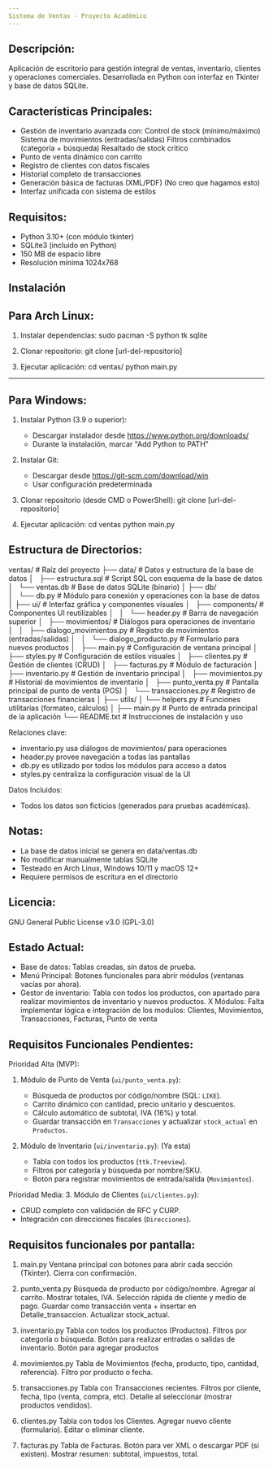 ```yaml
---
Sistema de Ventas - Proyecto Académico   
---
```


Descripción:
------------
Aplicación de escritorio para gestión integral de ventas, inventario, clientes y operaciones comerciales. 
Desarrollada en Python con interfaz en Tkinter y base de datos SQLite.

Características Principales:
----------------------------
- Gestión de inventario avanzada con:
  Control de stock (mínimo/máximo)
  Sistema de movimientos (entradas/salidas)
  Filtros combinados (categoría + búsqueda)
  Resaltado de stock crítico
- Punto de venta dinámico con carrito
- Registro de clientes con datos fiscales
- Historial completo de transacciones
- Generación básica de facturas (XML/PDF) (No creo que hagamos esto)
- Interfaz unificada con sistema de estilos

Requisitos:
------------
- Python 3.10+ (con módulo tkinter)
- SQLite3 (incluido en Python)
- 150 MB de espacio libre
- Resolución mínima 1024x768

Instalación
--------------------------
Para Arch Linux:
--------------------------
1. Instalar dependencias:
   sudo pacman -S python tk sqlite

2. Clonar repositorio:
   git clone [url-del-repositorio]
   
3. Ejecutar aplicación:
   cd ventas/
   python main.py
---------------------------

Para Windows:
---------------------------
1. Instalar Python (3.9 o superior):
   - Descargar instalador desde https://www.python.org/downloads/
   - Durante la instalación, marcar "Add Python to PATH"

2. Instalar Git:
   - Descargar desde https://git-scm.com/download/win
   - Usar configuración predeterminada

3. Clonar repositorio (desde CMD o PowerShell):
   git clone [url-del-repositorio]
   
4. Ejecutar aplicación:
   cd ventas
   python main.py

Estructura de Directorios:
--------------------------
ventas/                              # Raíz del proyecto
├── data/                            # Datos y estructura de la base de datos
│   ├── estructura.sql               # Script SQL con esquema de la base de datos
│   └── ventas.db                    # Base de datos SQLite (binario)
│
├── db/                              
│   └── db.py                        # Módulo para conexión y operaciones con la base de datos
│
├── ui/                              # Interfaz gráfica y componentes visuales
│   ├── components/                  # Componentes UI reutilizables
│   │   └── header.py                # Barra de navegación superior
│   ├── movimientos/                 # Diálogos para operaciones de inventario
│   │   ├── dialogo_movimientos.py   # Registro de movimientos (entradas/salidas)
│   │   └── dialogo_producto.py      # Formulario para nuevos productos
│   ├── main.py                      # Configuración de ventana principal
│   ├── styles.py                    # Configuración de estilos visuales
│   ├── clientes.py                  # Gestión de clientes (CRUD)
│   ├── facturas.py                  # Módulo de facturación
│   ├── inventario.py                # Gestión de inventario principal
│   ├── movimientos.py               # Historial de movimientos de inventario
│   ├── punto_venta.py               # Pantalla principal de punto de venta (POS)
│   └── transacciones.py             # Registro de transacciones financieras
│
├── utils/
│   └── helpers.py                   # Funciones utilitarias (formateo, cálculos)
│
├── main.py                          # Punto de entrada principal de la aplicación
└── README.txt                       # Instrucciones de instalación y uso

Relaciones clave:
- inventario.py usa diálogos de movimientos/ para operaciones
- header.py provee navegación a todas las pantallas
- db.py es utilizado por todos los módulos para acceso a datos
- styles.py centraliza la configuración visual de la UI

Datos Incluidos:
- Todos los datos son ficticios (generados para pruebas académicas). 

Notas:
-------
- La base de datos inicial se genera en data/ventas.db
- No modificar manualmente tablas SQLite
- Testeado en Arch Linux, Windows 10/11 y macOS 12+
- Requiere permisos de escritura en el directorio

Licencia:
---------
GNU General Public License v3.0 (GPL-3.0)




 

Estado Actual:
--------------
- Base de datos: Tablas creadas, sin datos de prueba.  
- Menú Principal: Botones funcionales para abrir módulos (ventanas vacías por ahora).  
- Gestor de inventario: Tabla con todos los productos, con apartado para realizar movimientos de inventario y nuevos productos.
X Módulos: Falta implementar lógica e integración de los modulos: Clientes, Movimientos, Transacciones, Facturas, Punto de venta

Requisitos Funcionales Pendientes:
----------------------------------
Prioridad Alta (MVP): 
1. Módulo de Punto de Venta (`ui/punto_venta.py`):  
   - Búsqueda de productos por código/nombre (SQL: `LIKE`).  
   - Carrito dinámico con cantidad, precio unitario y descuentos.  
   - Cálculo automático de subtotal, IVA (16%) y total.  
   - Guardar transacción en `Transacciones` y actualizar `stock_actual` en `Productos`.  

2. Módulo de Inventario (`ui/inventario.py`):  (Ya esta)
   - Tabla con todos los productos (`ttk.Treeview`).  
   - Filtros por categoría y búsqueda por nombre/SKU.  
   - Botón para registrar movimientos de entrada/salida (`Movimientos`).  

Prioridad Media: 
3. Módulo de Clientes (`ui/clientes.py`):  
   - CRUD completo con validación de RFC y CURP.  
   - Integración con direcciones fiscales (`Direcciones`).

Requisitos funcionales por pantalla:
------------------------------------
1. main.py
    Ventana principal con botones para abrir cada sección (Tkinter).
    Cierra con confirmación.

2. punto_venta.py
    Búsqueda de producto por código/nombre.
    Agregar al carrito.
    Mostrar totales, IVA.
    Selección rápida de cliente y medio de pago.
    Guardar como transacción venta + insertar en Detalle_transaccion.
    Actualizar stock_actual.

3. inventario.py
    Tabla con todos los productos (Productos).
    Filtros por categoría o búsqueda.
    Botón para realizar entradas o salidas de inventario.
    Botón para agregar productos

4. movimientos.py
    Tabla de Movimientos (fecha, producto, tipo, cantidad, referencia).
    Filtro por producto o fecha.

5. transacciones.py
    Tabla con Transacciones recientes.
    Filtros por cliente, fecha, tipo (venta, compra, etc).
    Detalle al seleccionar (mostrar productos vendidos).

6. clientes.py
    Tabla con todos los Clientes.
    Agregar nuevo cliente (formulario).
    Editar o eliminar cliente.

7. facturas.py
    Tabla de Facturas.
    Botón para ver XML o descargar PDF (si existen).
    Mostrar resumen: subtotal, impuestos, total.  

